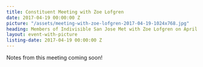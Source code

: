 ```yaml
---
title: Constituent Meeting with Zoe Lofgren
date: 2017-04-19 00:00:00 Z
picture: "/assets/meeting-with-zoe-lofgren-2017-04-19-1024x768.jpg"
heading: Members of Indivisible San Jose Met with Zoe Lofgren on April 19.
layout: event-with-picture
listing-date: 2017-04-19 00:00:00 Z
---
```


Notes from this meeting coming soon!